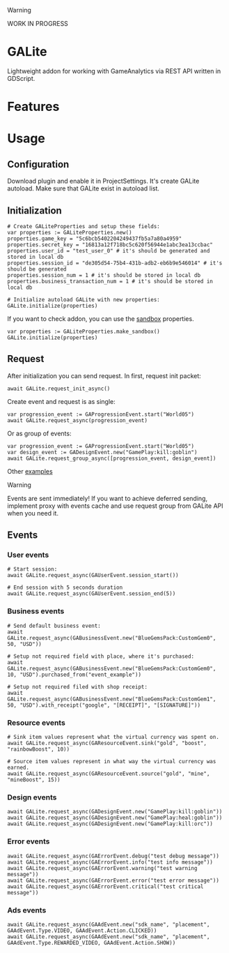 > [!WARNING]
> WORK IN PROGRESS

# GALite

Lightweight addon for working with GameAnalytics via REST API written in GDScript.

# Features

# Usage

## Configuration

Download plugin and enable it in ProjectSettings. It's create GALite autoload. Make sure that GALite exist in autoload list.

## Initialization

```gdscript
# Create GALiteProperties and setup these fields:
var properties := GALiteProperties.new()
properties.game_key = "5c6bcb5402204249437fb5a7a80a4959"
properties.secret_key = "16813a12f718bc5c620f56944e1abc3ea13ccbac"
properties.user_id = "test_user_0" # it's should be generated and stored in local db
properties.session_id = "de305d54-75b4-431b-adb2-eb6b9e546014" # it's should be generated
properties.session_num = 1 # it's should be stored in local db
properties.business_transaction_num = 1 # it's should be stored in local db

# Initialize autoload GALite with new properties:
GALite.initialize(properties)
```

If you want to check addon, you can use the [sandbox](https://docs.gameanalytics.com/integrations/api/setup#sandbox) properties.

```gdscript
var properties := GALiteProperties.make_sandbox()
GALite.initialize(properties)
```

## Request

After initialization you can send request. In first, request init packet:

```gdscript
await GALite.request_init_async()
```

Create event and request is as single:

```gdscript
var progression_event := GAProgressionEvent.start("World05")
await GALite.request_async(progression_event)
```

Or as group of events:

```gdscript
var progression_event := GAProgressionEvent.start("World05")
var design_event := GADesignEvent.new("GamePlay:kill:goblin")
await GALite.request_group_async([progression_event, design_event])
```

Other [examples](https://github.com/Scrawach/galite/tree/master/addons/galite/examples)

> [!WARNING]
> Events are sent immediately! If you want to achieve deferred sending, implement proxy with events cache and use request group from GALite API when you need it.

## Events

### User events

```gdscript
# Start session:
await GALite.request_async(GAUserEvent.session_start())

# End session with 5 seconds duration
await GALite.request_async(GAUserEvent.session_end(5))
```

### Business events

```gdscript
# Send default business event:
await GALite.request_async(GABusinessEvent.new("BlueGemsPack:CustomGem0", 50, "USD"))

# Setup not required field with place, where it's purchased:
await GALite.request_async(GABusinessEvent.new("BlueGemsPack:CustomGem0", 10, "USD").purchased_from("event_example"))

# Setup not required filed with shop receipt:
await GALite.request_async(GABusinessEvent.new("BlueGemsPack:CustomGem1", 50, "USD").with_receipt("google", "[RECEIPT]", "[SIGNATURE]"))
```

### Resource events

```gdscript
# Sink item values represent what the virtual currency was spent on.
await GALite.request_async(GAResourceEvent.sink("gold", "boost", "rainbowBoost", 10))

# Source item values represent in what way the virtual currency was earned.
await GALite.request_async(GAResourceEvent.source("gold", "mine", "mineBoost", 15))
```

### Design events

```gdscript
await GALite.request_async(GADesignEvent.new("GamePlay:kill:goblin"))
await GALite.request_async(GADesignEvent.new("GamePlay:heal:goblin"))
await GALite.request_async(GADesignEvent.new("GamePlay:kill:orc"))
```

### Error events

```gdscript
await GALite.request_async(GAErrorEvent.debug("test debug message"))
await GALite.request_async(GAErrorEvent.info("test info message"))
await GALite.request_async(GAErrorEvent.warning("test warning message"))
await GALite.request_async(GAErrorEvent.error("test error message"))
await GALite.request_async(GAErrorEvent.critical("test critical message"))
```

### Ads events

```gdscript
await GALite.request_async(GAAdEvent.new("sdk_name", "placement", GAAdEvent.Type.VIDEO, GAAdEvent.Action.CLICKED))
await GALite.request_async(GAAdEvent.new("sdk_name", "placement", GAAdEvent.Type.REWARDED_VIDEO, GAAdEvent.Action.SHOW))
```
